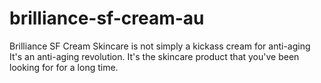 # brilliance-sf-cream-au
Brilliance SF Cream Skincare is not simply a kickass cream for anti-aging It's an anti-aging revolution. It's the skincare product that you've been looking for for a long time.
